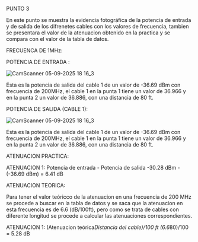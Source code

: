 PUNTO 3

En este punto se muestra la evidencia fotográfica de la potencia de entrada y de salida de los difrenetes cables con los valores de frecuencia, tambien se presentara el valor de la atenuacion obtenido en la practica y se compara con el valor de la tabla de datos.

FRECUENCA DE 1MHz:

POTENCIA DE ENTRADA :

![CamScanner 05-09-2025 18 16_3](https://github.com/user-attachments/assets/59e193c1-53c0-4fbe-8c91-b4b7e9209156)

Esta es la potencia de salida del cable 1  de un valor de -36.69 dBm con frecuencia de 200MHz, el cable 1 en la punta 1 tiene un valor de 36.966 y en la punta 2 un valor de 36.886, con una distancia de 80 ft.

POTENCIA DE SALIDA (CABLE 1):

![CamScanner 05-09-2025 18 16_3](https://github.com/user-attachments/assets/59e193c1-53c0-4fbe-8c91-b4b7e9209156)

Esta es la potencia de salida del cable 1  de un valor de -36.69 dBm con frecuencia de 200MHz, el cable 1 en la punta 1 tiene un valor de 36.966 y en la punta 2 un valor de 36.886, con una distancia de 80 ft.



ATENUACION PRACTICA:

ATENUACION 1: Potencia de entrada - Potencia de salida 
-30.28 dBm - (-36.69 dBm) = 6.41 dB



ATENUACION TEORICA:

Para tener el valor teóricco de la atenuacion en una frecuencia de 200 MHz se procede a buscar en la tabla de datos y se saca que la atenuacion en esta frecuencia es de 6.6 (dB/100ft), pero como se trata de cables con diferente longitud se procede a calcular las atenuaciones correspondientes.

ATENUACION 1: (Atenuacion teórica*Distancia del cable)/100 ft
 (6.6*80)/100  = 5.28 dB 
